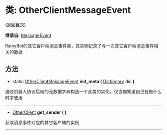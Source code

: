 # 类: OtherClientMessageEvent  
[(返回目录)](README.md)  
  
**继承自:** [MessageEvent](MessageEvent.md)  
  
RainyBot的其它客户端消息事件类，其实例记录了与一次其它客户端消息事件相关的数据  
  
## 方法 
  
- static [OtherClientMessageEvent](OtherClientMessageEvent.md) **init_meta (** [Dictionary](https://docs.godotengine.org/en/latest/classes/class_dictionary.html) dic **)**  
  
通过机器人协议后端的元数据字典构造一个此类的实例，仅当你知道自己在做什么时才使用  
  
---  
  
-  [OtherClient](OtherClient.md) **get_sender ( )**  
  
获取消息事件对应的其它客户端的实例  
  
---  
  

